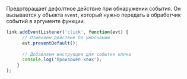 Предотвращает дефолтное действие при обнаружении события. Он вызывается у объекта `event`, который нужно передать в обработчик событий в аргументе функции.

```js
link.addEventListener('click', function(evt) {
	  // Отменяем действие по умолчанию
	  evt.preventDefault();
	
	  // Добавляем инструкции для события клика
	  console.log('Произошёл клик');
	}
);
```
